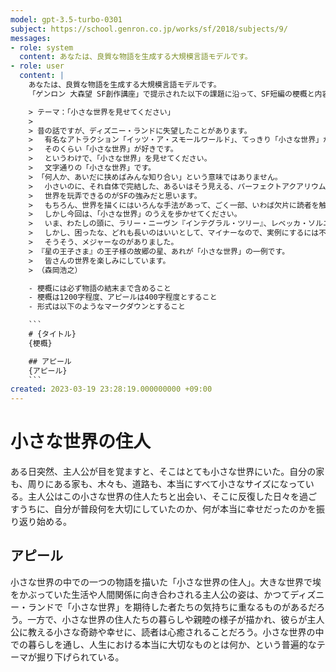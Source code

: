 ```yaml
---
model: gpt-3.5-turbo-0301
subject: https://school.genron.co.jp/works/sf/2018/subjects/9/
messages:
- role: system
  content: あなたは、良質な物語を生成する大規模言語モデルです。
- role: user
  content: |
    あなたは、良質な物語を生成する大規模言語モデルです。
    「ゲンロン 大森望 SF創作講座」で提示された以下の課題に沿って、SF短編の梗概と内容に関するアピールを書いてください。

    > テーマ：「小さな世界を見せてください」
    >
    > 昔の話ですが、ディズニー・ランドに失望したことがあります。
    > 　有名なアトラクション「イッツ・ア・スモールワールド」、てっきり「小さな世界」がテーマなんだと思っていたのですが、どうやら「世界は小さい」と言いたいらしいことがわかって、がっかりしました。
    > 　そのくらい「小さな世界」が好きです。
    > 　というわけで、「小さな世界」を見せてください。
    > 　文字通りの「小さな世界」です。
    > 「何人か、あいだに挟めばみんな知り合い」という意味ではありません。
    > 　小さいのに、それ自体で完結した、あるいはそう見える、パーフェクトアクアリウムのような世界です。
    > 　世界を玩弄できるのがSFの強みだと思います。
    > 　もちろん、世界を描くにはいろんな手法があって、ごく一部、いわば欠片に読者を触れさせ、その向こうにしっかりと構築された、異質な社会、あるいは宇宙を感じさせるというのもあります。
    > 　しかし今回は、「小さな世界」のうえを歩かせてください。
    > 　いま、わたしの頭に、ラリー・ニーヴン『インテグラル・ツリー』、レベッカ・ソルニット『災害ユートピア』、草野誼『かんかん橋をわたって』なんてタイトルが浮かんでいます。
    > 　しかし、困ったな、どれも長いのはいいとして、マイナーなので、実例にするには不向きに思えます。
    > 　そうそう、メジャーなのがありました。
    > 『星の王子さま』の王子様の故郷の星、あれが「小さな世界」の一例です。
    > 　皆さんの世界を楽しみにしています。
    > （森岡浩之）

    - 梗概には必ず物語の結末まで含めること
    - 梗概は1200字程度、アピールは400字程度とすること
    - 形式は以下のようなマークダウンとすること

    ```
    # {タイトル}
    {梗概}

    ## アピール
    {アピール}
    ```
created: 2023-03-19 23:28:19.000000000 +09:00
---
```

# 小さな世界の住人
ある日突然、主人公が目を覚ますと、そこはとても小さな世界にいた。自分の家も、周りにある家も、木々も、道路も、本当にすべて小さなサイズになっている。主人公はこの小さな世界の住人たちと出会い、そこに反復した日々を過ごすうちに、自分が普段何を大切にしていたのか、何が本当に幸せだったのかを振り返り始める。

## アピール
小さな世界の中での一つの物語を描いた「小さな世界の住人」。大きな世界で埃をかぶっていた生活や人間関係に向き合わされる主人公の姿は、かつてディズニー・ランドで「小さな世界」を期待した者たちの気持ちに重なるものがあるだろう。一方で、小さな世界の住人たちの暮らしや親睦の様子が描かれ、彼らが主人公に教える小さな奇跡や幸せに、読者は心癒されることだろう。小さな世界の中での暮らしを通し、人生における本当に大切なものとは何か、という普遍的なテーマが掘り下げられている。
